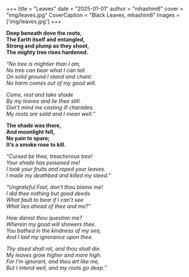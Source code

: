 +++
title = "Leaves"
date = "2025-01-01"
author = "mhashim6"
cover = "img/leaves.jpg"
CoverCaption = "Black Leaves, mhashim6"
images = ['img/leaves.jpg']
+++

__Deep beneath dove the roots, \
The Earth itself and entangled, \
Strong and plump as they shoot, \
The mighty tree rises hardened.__

_“No tree is mightier than I am, \
No tree can bear what I can tell. \
On solid ground I stand and chant: \
No harm comes out of my good will._

_Come, rest and take shade \
By my leaves and lie thee still. \
Don’t mind me casting ill charades. \
My roots are solid and I mean well.”_

__The shade was there, \
And moonlight fell, \
No pain to spare; \
It’s a smoke rose to kill.__

_“Cursed be thee, treacherous tree! \
Your shade has poisoned me! \
I took your fruits and roped your leaves. \
I made my deathbed and killed my steed.”_

_“Ungrateful Fool, don’t thou blame me! \
I did thee nothing but good deeds. \
What fault to bear if I can’t see \
What lies ahead of thee and me?”_

_How darest thou question me? \
Wherein my good will showers thee. \
You bathed in the kindness of my sea, \
And I laid my ignorance upon thee._

_Thy steed shall rot, and thou shall die. \
My leaves grow higher and more high. \
For I’m ignorant, and thou art like me, \
But I intend well, and my roots go deep.”_

<!-- 
> "Judges are of three types, two of whom will go to Hell and one to Paradise. The one who will go to Paradise is a man who knows what is right and gives judgement accordingly. However, a man who knows what is right, and does not give judgement accordingly and acts unjustly in his judgement, will be in the Hell-fire. Likewise, a man who does not know what is right and judges people with ignorance, will be in the Hell-fire." \
> — __[Prophet Muhammad (ﷺ)](https://sunnah.com/bulugh:1397)__ -->